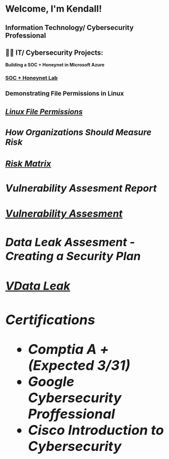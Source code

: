 <h1>Welcome, I'm Kendall! 
<h2> Information Technology/ Cybersecurity Professional
  
<h2>👨‍💻 IT/ Cybersecurity Projects:</h2>
<b>Building a SOC + Honeynet in Microsoft Azure</b><i></i>
<h3><a href = "https://github.com/kendalldollarton/SOC-Honeynet-Project">SOC + Honeynet Lab<a/><h3/>

<b>Demonstrating File Permissions in Linux</b> <b><i>
<h3><a href = "https://github.com/kendalldollarton/Linux-Demonstrating-File-permissions/blob/9d5faa64dc926e54b5e20c4c2f1932962fdaa139/File%20permissions%20in%20Linux.pdf">Linux File Permissions<a/><h3/>

<b> How Organizations Should Measure Risk</b>

<h3><a href = "https://github.com/kendalldollarton/kendalldollarton/files/14336175/Risk.register.assignment.pdf">Risk Matrix<a/><h3/>

<b>Vulnerability Assesment Report</b>

<h3><a href = "https://github.com/kendalldollarton/kendalldollarton/files/14336442/Vulnerability.assessment.report.pdf">Vulnerability Assesment<a/><h3/>

<b>Data Leak Assesment - Creating a Security Plan</b>

<h3><a href = "https://github.com/kendalldollarton/kendalldollarton/files/14336610/Data.leak.worksheet.pdf">VData Leak <a/><h3/>


<b> Certifications</b><i>
- Comptia A + (Expected 3/31)
- Google Cybersecurity Proffessional
- Cisco Introduction to Cybersecurity 
